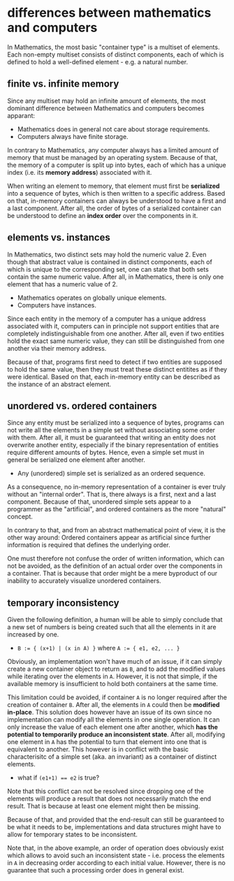 
<!-- ======================================================================= -->
# differences between mathematics and computers

In Mathematics, the most basic "container type" is a multiset of elements.
Each non-empty multiset consists of distinct components, each of which is
defined to hold a well-defined element - e.g. a natural number.

<!-- ======================================================================= -->
## finite vs. infinite memory

Since any multiset may hold an infinite amount of elements, the most dominant
difference between Mathematics and computers becomes apparant:

* Mathematics does in general not care about storage requirements.
* Computers always have finite storage.

In contrary to Mathematics, any computer always has a limited amount of memory
that must be managed by an operating system. Because of that, the memory of a
computer is split up into bytes, each of which has a unique index (i.e. its
**memory address**) associated with it.

When writing an element to memory, that element must first be **serialized**
into a sequence of bytes, which is then written to a specific address. Based
on that, in-memory containers can always be understood to have a first and a
last component. After all, the order of bytes of a serialized container can
be understood to define an **index order** over the components in it.

<!-- ======================================================================= -->
## elements vs. instances

In Mathematics, two distinct sets may hold the numeric value 2. Even though
that abstract value is contained in distinct components, each of which is
unique to the corresponding set, one can state that both sets contain the
same numeric value. After all, in Mathematics, there is only one element
that has a numeric value of 2.

* Mathematics operates on globally unique elements.
* Computers have instances.

Since each entity in the memory of a computer has a unique address associated
with it, computers can in principle not support entities that are completely
indistinguishable from one another. After all, even if two entities hold the
exact same numeric value, they can still be distinguished from one another
via their memory address.

Because of that, programs first need to detect if two entities are supposed
to hold the same value, then they must treat these distinct entitites as if
they were identical. Based on that, each in-memory entity can be described
as the instance of an abstract element.

<!-- ======================================================================= -->
## unordered vs. ordered containers

Since any entity must be serialized into a sequence of bytes, programs can
not write all the elements in a simple set without associating some order
with them. After all, it must be guaranteed that writing an entity does not
overwrite another entity, especially if the binary representation of entities
require different amounts of bytes. Hence, even a simple set must in general
be serialized one element after another.

* Any (unordered) simple set is serialized as an ordered sequence.

As a consequence, no in-memory representation of a container is ever truly
without an "internal order". That is, there always is a first, next and a
last component. Because of that, unordered simple sets appear to a programmer
as the "artificial", and ordered containers as the more "natural" concept.

In contrary to that, and from an abstract mathematical point of view, it is
the other way around: Ordered containers appear as artificial since further
information is required that defines the underlying order.

One must therefore not confuse the order of written information, which can
not be avoided, as the definition of an actual order over the components in
a container. That is because that order might be a mere byproduct of our
inability to accurately visualize unordered containers.

<!-- ======================================================================= -->
## temporary inconsistency

Given the following definition, a human will be able to simply conclude that
a new set of numbers is being created such that all the elements in it are
increased by one.

* `B := { (x+1) | (x in A) }` where `A := { e1, e2, ... }`

Obviously, an implementation won't have much of an issue, if it can simply
create a new container object to return as `B`, and to add the modified values
while iterating over the elements in `A`. However, it is not that simple, if
the available memory is insufficient to hold both containers at the same time.

This limitation could be avoided, if container `A` is no longer required after
the creation of container `B`. After all, the elements in `A` could then be
**modified in-place**. This solution does however have an issue of its own
since no implementation can modify all the elements in one single operation.
It can only increase the value of each element one after another, which
**has the potential to temporarily produce an inconsistent state**. After all,
modifying one element in `A` has the potential to turn that element into one
that is equivalent to another. This however is in conflict with the basic
characterisitc of a simple set (aka. an invariant) as a container of distinct
elements.

* what if `(e1+1) == e2` is true?

Note that this conflict can not be resolved since dropping one of the elements
will produce a result that does not necessarily match the end result. That is
because at least one element might then be missing.

Because of that, and provided that the end-result can still be guaranteed to
be what it needs to be, implementations and data structures might have to allow
for temporary states to be inconsistent.

Note that, in the above example, an order of operation does obviously exist
which allows to avoid such an inconsistent state - i.e. process the elements
in `A` in decreasing order according to each initial value. However, there
is no guarantee that such a processing order does in general exist.
